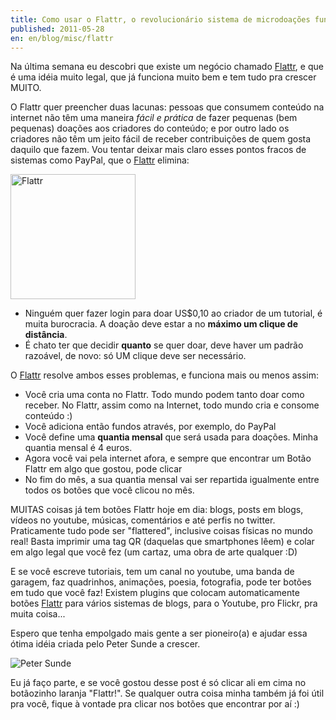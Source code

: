 ```yaml
---
title: Como usar o Flattr, o revolucionário sistema de microdoações fundado por Peter Sunde
published: 2011-05-28
en: en/blog/misc/flattr
---
```


Na última semana eu descobri que existe um negócio chamado [Flattr][1],
e que é uma idéia muito legal, que já funciona muito bem e tem tudo pra crescer MUITO.

O Flattr quer preencher duas lacunas: pessoas que consumem conteúdo na internet não têm uma maneira _fácil e prática_ de fazer pequenas (bem pequenas) doações aos criadores do conteúdo; e por outro lado os criadores não têm um jeito fácil de receber contribuições de quem gosta daquilo que fazem.
Vou tentar deixar mais claro esses pontos fracos de sistemas como PayPal, que o [Flattr][1] elimina:

<div id="imgdiv-flattr"><style type="text/css" scoped> #imgdiv-flattr img { width:200px };</style>

 ![Flattr](/files/imgs/2011-05_Flattr.jpg)

</div>

<!--more-->

  * Ninguém quer fazer login para doar US$0,10 ao criador de um tutorial, é muita burocracia. A doação deve estar a no **máximo um clique de distância**.
  * É chato ter que decidir **quanto** se quer doar, deve haver um padrão razoável, de novo: só UM clique deve ser necessário.

O [Flattr][1] resolve ambos esses problemas, e funciona mais ou menos assim:

  * Você cria uma conta no Flattr. Todo mundo podem tanto doar como receber. No Flattr, assim como na Internet, todo mundo cria e consome conteúdo :)
  * Você adiciona então fundos através, por exemplo, do PayPal
  * Você define uma **quantia mensal** que será usada para doações. Minha quantia mensal é 4 euros.
  * Agora você vai pela internet afora, e sempre que encontrar um Botão Flattr em algo que gostou, pode clicar
  * No fim do mês, a sua quantia mensal vai ser repartida igualmente entre todos os botões que você clicou no mês.

MUITAS coisas já tem botões Flattr hoje em dia: blogs, posts em blogs, vídeos no youtube, músicas, comentários e até perfis no twitter.
Praticamente tudo pode ser "flattered", inclusive coisas físicas no mundo real! Basta imprimir uma tag QR (daquelas que smartphones lêem) e colar em algo legal que você fez (um cartaz, uma obra de arte qualquer :D)

E se você escreve tutoriais, tem um canal no youtube, uma banda de garagem, faz quadrinhos, animações, poesia, fotografia, pode ter botões em tudo que você faz!
Existem plugins que colocam automaticamente botões [Flattr][1] para vários sistemas de blogs, para o Youtube, pro Flickr, pra muita coisa...

Espero que tenha empolgado mais gente a ser pioneiro(a) e ajudar essa ótima idéia criada pelo Peter Sunde a crescer.

![Peter Sunde](/files/imgs/2011-05_peter_sunde.jpg)

Eu já faço parte, e se você gostou desse post é só clicar ali em cima no botãozinho laranja "Flattr!".
Se qualquer outra coisa minha também já foi útil pra você, fique à vontade pra clicar nos botões que encontrar por aí :)

[1]: <http://flattr.com>
